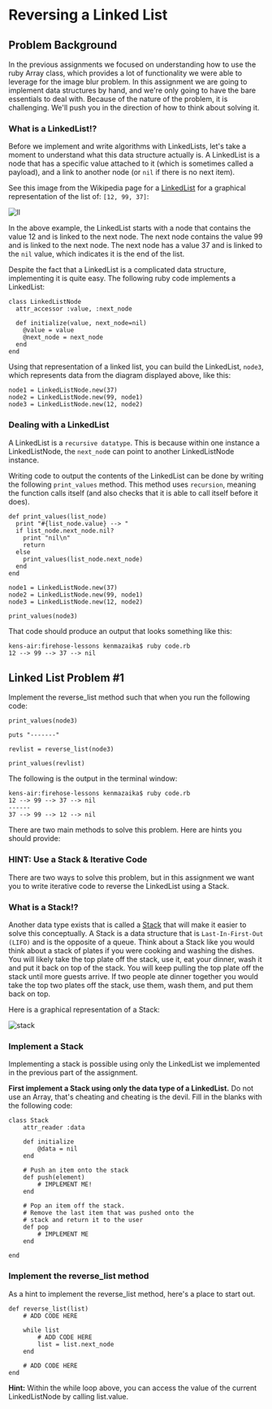 # Reversing a Linked List

## Problem Background

In the previous assignments we focused on understanding how to use the ruby Array class, which provides a lot of functionality we were able to leverage for the image blur problem. In this assignment we are going to implement data structures by hand, and we're only going to have the bare essentials to deal with. Because of the nature of the problem, it is challenging. We'll push you in the direction of how to think about solving it.


### What is a LinkedList!?

Before we implement and write algorithms with LinkedLists, let's take a moment to understand what this data structure actually is. A LinkedList is a node that has a specific value attached to it (which is sometimes called a payload), and a link to another node (or `nil` if there is no next item).

See this image from the Wikipedia page for a [LinkedList](http://en.wikipedia.org/wiki/Linked_list) for a graphical representation of the list of: `[12, 99, 37]`:

![ll](http://www.thefirehoseproject.com/assets/sll-6b57051079e3a7bf21d743c9a8758f6b.png)

In the above example, the LinkedList starts with a node that contains the value 12 and is linked to the next node. The next node contains the value 99 and is linked to the next node. The next node has a value 37 and is linked to the `nil` value, which indicates it is the end of the list.

Despite the fact that a LinkedList is a complicated data structure, implementing it is quite easy. The following ruby code implements a LinkedList:

```
class LinkedListNode
  attr_accessor :value, :next_node
 
  def initialize(value, next_node=nil)
    @value = value
    @next_node = next_node
  end
end
```


Using that representation of a linked list, you can build the LinkedList, `node3`, which represents data from the diagram displayed above, like this:

```
node1 = LinkedListNode.new(37)
node2 = LinkedListNode.new(99, node1)
node3 = LinkedListNode.new(12, node2)
```

### Dealing with a LinkedList

A LinkedList is a `recursive datatype`. This is because within one instance a LinkedListNode, the `next_nod`e can point to another LinkedListNode instance.

Writing code to output the contents of the LinkedList can be done by writing the following `print_values` method. This method uses `recursion`, meaning the function calls itself (and also checks that it is able to call itself before it does).

```
def print_values(list_node)
  print "#{list_node.value} --> "
  if list_node.next_node.nil?
    print "nil\n"
    return
  else
    print_values(list_node.next_node)
  end
end
 
node1 = LinkedListNode.new(37)
node2 = LinkedListNode.new(99, node1)
node3 = LinkedListNode.new(12, node2)
 
print_values(node3)
```


That code should produce an output that looks something like this:

```
kens-air:firehose-lessons kenmazaika$ ruby code.rb
12 --> 99 --> 37 --> nil
```

## Linked List Problem #1

Implement the reverse_list method such that when you run the following code:


```
print_values(node3)

puts "-------"

revlist = reverse_list(node3)

print_values(revlist)
```


The following is the output in the terminal window:


```
kens-air:firehose-lessons kenmazaika$ ruby code.rb
12 --> 99 --> 37 --> nil
------
37 --> 99 --> 12 --> nil
```


There are two main methods to solve this problem. Here are hints you should provide:


### HINT: Use a Stack & Iterative Code

There are two ways to solve this problem, but in this assignment we want you to write iterative code to reverse the LinkedList using a Stack.


### What is a Stack!?

Another data type exists that is called a [Stack](http://en.wikipedia.org/wiki/Stack_(abstract_data_type)) that will make it easier to solve this conceptually. A Stack is a data structure that is `Last-In-First-Out (LIFO)` and is the opposite of a queue. Think about a Stack like you would think about a stack of plates if you were cooking and washing the dishes. You will likely take the top plate off the stack, use it, eat your dinner, wash it and put it back on top of the stack. You will keep pulling the top plate off the stack until more guests arrive. If two people ate dinner together you would take the top two plates off the stack, use them, wash them, and put them back on top.

Here is a graphical representation of a Stack:

![stack](http://www.thefirehoseproject.com/assets/stack-d26ee2d5e66455edaa3a14861724ec67.png)

### Implement a Stack

Implementing a stack is possible using only the LinkedList we implemented in the previous part of the assignment.

**First implement a Stack using only the data type of a LinkedList.** Do not use an Array, that's cheating and cheating is the devil. Fill in the blanks with the following code:

```
class Stack
    attr_reader :data
    
    def initialize
        @data = nil
    end

    # Push an item onto the stack
    def push(element)
        # IMPLEMENT ME!
    end

    # Pop an item off the stack.  
    # Remove the last item that was pushed onto the
    # stack and return it to the user
    def pop
        # IMPLEMENT ME
    end

end
```

### Implement the reverse_list method

As a hint to implement the reverse_list method, here's a place to start out.


```
def reverse_list(list)
    # ADD CODE HERE

    while list
        # ADD CODE HERE
        list = list.next_node
    end

    # ADD CODE HERE
end

```

**Hint:** Within the while loop above, you can access the value of the current LinkedListNode by calling list.value.

